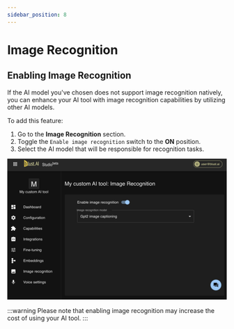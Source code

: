 ```yaml
---
sidebar_position: 8
---
```


# Image Recognition

## Enabling Image Recognition

If the AI model you've chosen does not support image recognition natively, you can enhance your AI tool with image recognition capabilities by utilizing other AI models.

To add this feature:

1. Go to the **Image Recognition** section.
2. Toggle the `Enable image recognition` switch to the **ON** position.
3. Select the AI model that will be responsible for recognition tasks.

![Screenshot](./../assets/image_recognition.jpg)

:::warning
Please note that enabling image recognition may increase the cost of using your AI tool.
:::
